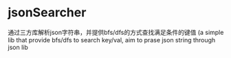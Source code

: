 # jsonSearcher
通过三方库解析json字符串，并提供bfs/dfs的方式查找满足条件的键值 (a simple lib that provide bfs/dfs to search key/val, aim to prase json string through json lib 
